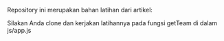 Repository ini merupakan bahan latihan dari artikel:

Silakan Anda clone dan kerjakan latihannya pada fungsi getTeam di dalam js/app.js
